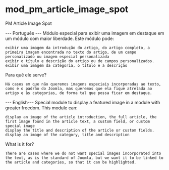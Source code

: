 # mod_pm_article_image_spot
PM Article Image Spot



--- Português ---
Módulo especial para exibir uma imagem em destaque em um módulo com maior liberdade.
Este módulo pode:

    exibir uma imagem da introdução do artigo, do artigo completo, a primeira imagem encontrada no texto do artigo, de um campo personalizado ou imagem especial personalizada
    exibir o título e descrição do artigo ou de campos personalizados.
    exibir uma imagem da categoria, o título e a descrição

Para quê ele serve?

    Há casos em que não queremos imagens especiais incorporadas ao texto, como é o padrão do Joomla, mas queremos que ela fique atrelada ao artigo e às categorias, de forma tal que possa ficar em destaque.

--- English---
Special module to display a featured image in a module with greater freedom.
This module can:

    display an image of the article introduction, the full article, the first image found in the article text, a custom field, or custom special image
    display the title and description of the article or custom fields.
    display an image of the category, title and description

What is it for?

    There are cases where we do not want special images incorporated into the text, as is the standard of Joomla, but we want it to be linked to the article and categories, so that it can be highlighted.


